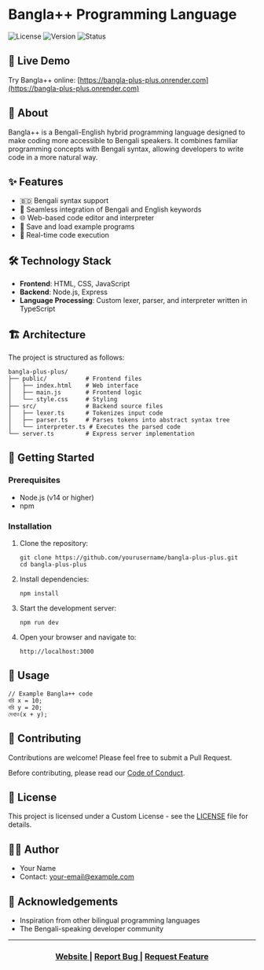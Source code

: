 # Bangla++ Programming Language

![License](https://img.shields.io/badge/license-Custom-red)
![Version](https://img.shields.io/badge/version-1.0.0-brightgreen)
![Status](https://img.shields.io/badge/status-Live-brightgreen)

## 🚀 Live Demo

Try Bangla++ online: [https://bangla-plus-plus.onrender.com](https://bangla-plus-plus.onrender.com)

## 📖 About

Bangla++ is a Bengali-English hybrid programming language designed to make coding more accessible to Bengali speakers. It combines familiar programming concepts with Bengali syntax, allowing developers to write code in a more natural way.

## ✨ Features

- 🇧🇩 Bengali syntax support
- 🔄 Seamless integration of Bengali and English keywords
- 🌐 Web-based code editor and interpreter
- 💾 Save and load example programs
- 🚀 Real-time code execution

## 🛠️ Technology Stack

- **Frontend**: HTML, CSS, JavaScript
- **Backend**: Node.js, Express
- **Language Processing**: Custom lexer, parser, and interpreter written in TypeScript

## 🏗️ Architecture

The project is structured as follows:

```
bangla-plus-plus/
├── public/           # Frontend files
│   ├── index.html    # Web interface
│   ├── main.js       # Frontend logic
│   └── style.css     # Styling
├── src/              # Backend source files
│   ├── lexer.ts      # Tokenizes input code
│   ├── parser.ts     # Parses tokens into abstract syntax tree
│   └── interpreter.ts # Executes the parsed code
└── server.ts         # Express server implementation
```

## 🚀 Getting Started

### Prerequisites

- Node.js (v14 or higher)
- npm

### Installation

1. Clone the repository:
   ```
   git clone https://github.com/yourusername/bangla-plus-plus.git
   cd bangla-plus-plus
   ```

2. Install dependencies:
   ```
   npm install
   ```

3. Start the development server:
   ```
   npm run dev
   ```

4. Open your browser and navigate to:
   ```
   http://localhost:3000
   ```

## 📝 Usage

```
// Example Bangla++ code
ধরি x = 10;
ধরি y = 20;
দেখাও(x + y);
```

## 🤝 Contributing

Contributions are welcome! Please feel free to submit a Pull Request.

Before contributing, please read our [Code of Conduct](./CODE_OF_CONDUCT.md).

## 📄 License

This project is licensed under a Custom License - see the [LICENSE](./LICENSE) file for details.

## 👨‍💻 Author

- Your Name
- Contact: [your-email@example.com](mailto:your-email@example.com)

## 🙏 Acknowledgements

- Inspiration from other bilingual programming languages
- The Bengali-speaking developer community

---

<div align="center">
  <h3>
    <a href="https://bangla-plus-plus.onrender.com">
      Website
    </a>
    <span> | </span>
    <a href="https://github.com/yourusername/bangla-plus-plus/issues">
      Report Bug
    </a>
    <span> | </span>
    <a href="https://github.com/yourusername/bangla-plus-plus/issues">
      Request Feature
    </a>
  </h3>
</div>
